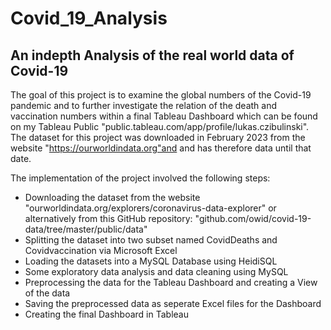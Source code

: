 # Covid_19_Analysis

## An indepth Analysis of the real world data of Covid-19


The goal of this project is to examine the global numbers of the Covid-19 pandemic and to further investigate the relation of the death and vaccination numbers within a final Tableau Dashboard which can be found on my Tableau Public "public.tableau.com/app/profile/lukas.czibulinski". The dataset for this project was downloaded in February 2023 from the website "https://ourworldindata.org"and and has therefore data until that date.

The implementation of the project involved the following steps:
 * Downloading the dataset from the website "ourworldindata.org/explorers/coronavirus-data-explorer" or alternatively from this GitHub repository: "github.com/owid/covid-19-data/tree/master/public/data"
 * Splitting the dataset into two subset named CovidDeaths and Covidvaccination via Microsoft Excel 
 * Loading the datasets into a MySQL Database using HeidiSQL
 * Some exploratory data analysis and data cleaning using MySQL
 * Preprocessing the data for the Tableau Dashboard and creating a View of the data
 *  Saving the preprocessed data as seperate Excel files for the Dashboard
 *  Creating the final Dashboard in Tableau
